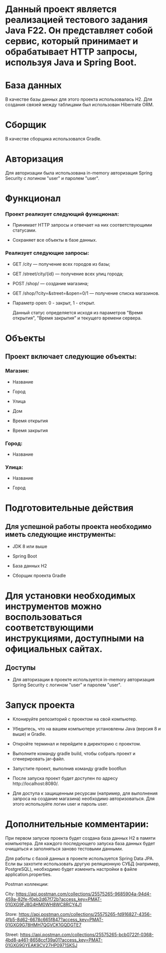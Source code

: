 # Данный проект является реализацией тестового задания Java F22. Он представляет собой сервис, который принимает и обрабатывает HTTP запросы, используя Java и Spring Boot.

# База данных

В качестве базы данных для этого проекта использовалась H2. Для создания связей между таблицами был использован
Hibernate ORM.

# Сборщик

В качестве сборщика использовался Gradle.

# Авторизация

Для авторизации была использована in-memory авторизация Spring Security с логином "user" и паролем "user".

# Функционал

### Проект реализует следующий функционал:

* Принимает HTTP запросы и отвечает на них соответствующими статусами.

* Сохраняет все объекты в базе данных.

### Реализует следующие запросы:

* GET /city — получение всех городов из базы;

* GET /street/city/{id} — получение всех улиц города;

* POST /shop/ — создание магазина;

* GET /shop/?city=&street=&open=0/1 — получение списка магазинов.

* Параметр open: 0 - закрыт, 1 - открыт.

  Данный статус определяется исходя из параметров
  "Время открытия", "Время закрытия" и текущего времени сервера.

# Объекты

## Проект включает следующие объекты:

### Магазин:

* Название

* Город

* Улица

* Дом

* Время открытия

* Время закрытия

### Город:

* Название

### Улица:

* Название

* Город

# Подготовительные действия

## Для успешной работы проекта необходимо иметь следующие инструменты:

* JDK 8 или выше

* Spring Boot

* База данных H2

* Сборщик проекта Gradle

# Для установки необходимых инструментов можно воспользоваться соответствующими инструкциями, доступными на официальных сайтах.

## Доступы

* Для авторизации в проекте используется in-memory авторизация Spring Security с логином "user" и паролем "user".

# Запуск проекта

*  Клонируйте репозиторий с проектом на свой компьютер.

*  Убедитесь, что на вашем компьютере установлены Java (версия 8 и выше) и Gradle.

*  Откройте терминал и перейдите в директорию с проектом.

*  Выполните команду gradle build, чтобы собрать проект и сгенерировать jar-файл.

*  Запустите проект, выполнив команду gradle bootRun

*  После запуска проект будет доступен по адресу http://localhost:8080/.

*  Для доступа к защищенным ресурсам (например, для выполнения запроса на создание магазина) необходимо авторизоваться.
   Для этого используйте логин user и пароль user.

# Дополнительные комментарии:

При первом запуске проекта будет создана база данных H2 в памяти компьютера.
Для каждого последующего запуска база
данных будет очищаться и заполняться заново тестовыми данными.

Для работы с базой данных в проекте используется Spring Data JPA.
Если вы захотите использовать другую реляционную
СУБД (например, PostgreSQL), необходимо будет изменить настройки в файле application.properties.

Postman коллекции:

City: https://api.postman.com/collections/25575265-9685904a-94d4-459a-82fe-f0eb2d67f72b?access_key=PMAT-01GXG9FJ8G4HM0WH8WC8RCY4J1

Store: https://api.postman.com/collections/25575265-fd916827-4356-4fb5-8d62-6678c665f847?access_key=PMAT-01GXG9G78HMH7QGVCK1GQDGTE7

Street: https://api.postman.com/collections/25575265-bcb0722f-0368-4bd8-a461-8658ccf39a01?access_key=PMAT-01GXG9GYEAK9CV27HP0971SKSJ
